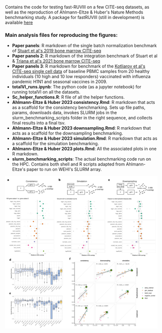 Contains the code for testing fast-RUVIII on a few CITE-seq datasets, as well as the reproduction of Ahlmann-Eltze & Huber's Nature Methods benchmarking study. 
A package for fastRUVIII (still in development) is available [here](https://github.com/Neal-Liu1/fastRUVIII)

### Main analysis files for reproducing the figures:
- **Paper panels**: R markdown of the single batch normalization benchmark of [Stuart et al's 2019 bone marrow CITE-seq](https://www.cell.com/cell/fulltext/S0092-8674(19)30559-8?_returnURL=https%3A%2F%2Flinkinghub.elsevier.com%2Fretrieve%2Fpii%2FS0092867419305598%3Fshowall%3Dtrue)
- **Paper panels 2**: R markdown of the integration benchmark of Stuart et al & [Triana et al's 2021 bone marrow CITE-seq](https://www.nature.com/articles/s41590-021-01059-0)
- **Paper panels 3**: R markdown for benchmark of the [Kotliarov et al's CITE-seq single cell data](https://www.nature.com/articles/s41591-020-0769-8) of baseline PBMC samples from 20 healthy individuals (10 high and 10 low responders)
vaccinated with influenza pandemic H1N1 and seasonal vaccines in 2009.
- **totalVI_runs.ipynb**: The python code (as a jupyter notebook) for running totalVI on all the datasets.
- **Sc_helper_functions.R**: R file of all the helper functions.
- **Ahlmann-Eltze & Huber 2023 consistency.Rmd**: R markdown that acts as a scaffold for the consistency benchmarking. Sets up file paths, params, downloads data, invokes SLURM jobs in the slurm_benchmarking_scripts folder in the right sequence, and collects final results into a final tsv.
- **Ahlmann-Eltze & Huber 2023 downsampling.Rmd**: R markdown that acts as a scaffold for the downsampling benchmarking.
- **Ahlmann-Eltze & Huber 2023 simulation.Rmd**: R markdown that acts as a scaffold for the simulation benchmarking.
- **Ahlmann-Eltze & Huber 2023 plots.Rmd**: All the associated plots in one R markdown.
- **slurm_benchmarking_scripts**: The actual benchmarking code run on the HPC. Contains both shell and R scripts adapted from Ahlmann-Eltze's paper to run on WEHI's SLURM array. 

<img src="./plots/transformgampoi headline.jpg">
